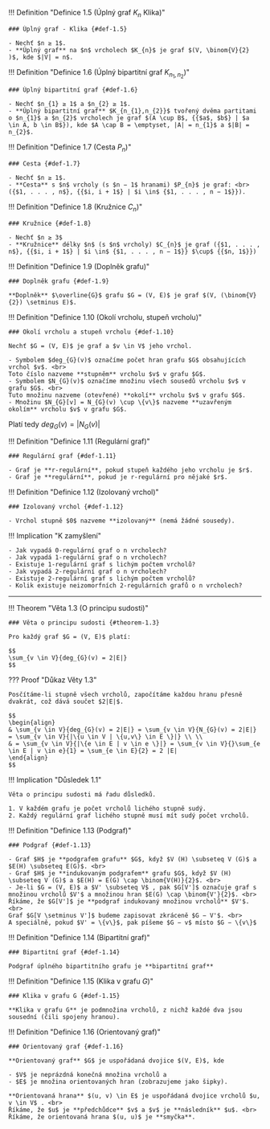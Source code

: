 <a id="def-1.5"></a>
!!! Definition "Definice 1.5 (Úplný graf $K_{n}$  Klika)"

    ### Úplný graf - Klika {#def-1.5}    

    - Nechť $n ≥ 1$.
    - **Úplný graf** na $n$ vrcholech $K_{n}$ je graf $(V, \binom{V}{2} )$, kde $|V| = n$.

<a id="def-1.6"></a>
!!! Definition "Definice 1.6 (Úplný bipartitní graf $K_{n_{1},n_{2}}$)"

    ### Úplný bipartitní graf {#def-1.6}

    - Nechť $n_{1} ≥ 1$ a $n_{2} ≥ 1$.
    - **Úplný bipartitní graf** $K_{n_{1},n_{2}}$ tvořený dvěma partitami o $n_{1}$ a $n_{2}$ vrcholech je graf $(A \cup B$, {{$a$, $b$} | $a \in A, b \in B$}), kde $A \cap B = \emptyset, |A| = n_{1}$ a $|B| = n_{2}$.

<a id="def-1.7"></a>
!!! Definition "Definice 1.7 (Cesta $P_{n}$)"

    ### Cesta {#def-1.7}
    
    - Nechť $n ≥ 1$.
    - **Cesta** s $n$ vrcholy (s $n − 1$ hranami) $P_{n}$ je graf: <br> ({$1, . . . , n$}, {{$i, i + 1$} | $i \in$ {$1, . . . , n − 1$}}).

<a id="def-1.8"></a>
!!! Definition "Definice 1.8 (Kružnice $C_{n}$)"

    ### Kružnice {#def-1.8}

    - Nechť $n ≥ 3$
    - **Kružnice** délky $n$ (s $n$ vrcholy) $C_{n}$ je graf ({$1, . . . , n$}, {{$i, i + 1$} | $i \in$ {$1, . . . , n − 1$}} $\cup$ {{$n, 1$}})

<a id="def-1.9"></a>
!!! Definition "Definice 1.9 (Doplněk grafu)"

    ### Doplněk grafu {#def-1.9}
    
    **Doplněk** $\overline{G}$ grafu $G = (V, E)$ je graf $(V, (\binom{V}{2}) \setminus E)$.

<a id="def-1.10"></a>
!!! Definition "Definice 1.10 (Okolí vrcholu, stupeň vrcholu)"

    ### Okolí vrcholu a stupeň vrcholu {#def-1.10}

    Nechť $G = (V, E)$ je graf a $v \in V$ jeho vrchol.

    - Symbolem $deg_{G}(v)$ označíme počet hran grafu $G$ obsahujících vrchol $v$. <br>
    Toto číslo nazveme **stupněm** vrcholu $v$ v grafu $G$.
    - Symbolem $N_{G}(v)$ označíme množinu všech sousedů vrcholu $v$ v grafu $G$. <br>
    Tuto množinu nazveme (otevřené) **okolí** vrcholu $v$ v grafu $G$.
    - Množinu $N_{G}[v] = N_{G}(v) \cup \{v\}$ nazveme **uzavřeným okolím** vrcholu $v$ v grafu $G$.

Platí tedy $deg_{G}(v) = |N_{G}(v)|$

<a id="def-1.11"></a>
!!! Definition "Definice 1.11 (Regulární graf)"

    ### Regulární graf {#def-1.11}

    - Graf je **r-regulární**, pokud stupeň každého jeho vrcholu je $r$.
    - Graf je **regulární**, pokud je r-regulární pro nějaké $r$.

<a id="def-1.12"></a>
!!! Definition "Definice 1.12 (Izolovaný vrchol)"

    ### Izolovaný vrchol {#def-1.12}

    - Vrchol stupně $0$ nazveme **izolovaný** (nemá žádné sousedy).

!!! Implication "K zamyšlení"

    - Jak vypadá 0-regulární graf o n vrcholech?
    - Jak vypadá 1-regulární graf o n vrcholech?
    - Existuje 1-regulární graf s lichým počtem vrcholů?
    - Jak vypadá 2-regulární graf o n vrcholech?
    - Existuje 2-regulární graf s lichým počtem vrcholů?
    - Kolik existuje neizomorfních 2-regulárních grafů o n vrcholech?

---


<a id="theorem-1.3"></a>
!!! Theorem "Věta 1.3 (O principu sudosti)"

    ### Věta o principu sudosti {#theorem-1.3}

    Pro každý graf $G = (V, E)$ platí:

    $$
    \sum_{v \in V}{deg_{G}(v) = 2|E|}
    $$

??? Proof "Důkaz Věty 1.3"

    Posčítáme-li stupně všech vrcholů, započítáme každou hranu přesně dvakrát, což dává součet $2|E|$.

    $$
    \begin{align}
    & \sum_{v \in V}{deg_{G}(v) = 2|E|} = \sum_{v \in V}{N_{G}(v) = 2|E|} = \sum_{v \in V}{|\{u \in V | \{u,v\} \in E \}|} \\ \\
    & = \sum_{v \in V}{|\{e \in E | v \in e \}|} = \sum_{v \in V}{}\sum_{e \in E | v \in e}{1} = \sum_{e \in E}{2} = 2 |E|
    \end{align}
    $$

!!! Implication "Důsledek 1.1"

    Věta o principu sudosti má řadu důsledků.
    
    1. V každém grafu je počet vrcholů lichého stupně sudý.
    2. Každý regulární graf lichého stupně musí mít sudý počet vrcholů.

<a id="def-1.13"></a>
!!! Definition "Definice 1.13 (Podgraf)"

    ### Podgraf {#def-1.13}

    - Graf $H$ je **podgrafem grafu** $G$, když $V (H) \subseteq V (G)$ a $E(H) \subseteq E(G)$. <br>
    - Graf $H$ je **indukovaným podgrafem** grafu $G$, když $V (H) \subseteq V (G)$ a $E(H) = E(G) \cap \binom{V(H)}{2}$. <br>
    - Je-li $G = (V, E)$ a $V' \subseteq V$ , pak $G[V']$ označuje graf s množinou vrcholů $V'$ a množinou hran $E(G) \cap \binom{V'}{2}$. <br>
    Říkáme, že $G[V']$ je **podgraf indukovaný množinou vrcholů** $V'$. <br>
    Graf $G[V \setminus V']$ budeme zapisovat zkráceně $G − V'$. <br>
    A speciálně, pokud $V' = \{v\}$, pak píšeme $G − v$ místo $G − \{v\}$

<a id="def-1.14"></a>
!!! Definition "Definice 1.14 (Bipartitní graf)"

    ### Bipartitní graf {#def-1.14}

    Podgraf úplného bipartitního grafu je **bipartitní graf**

<a id="def-1.15"></a>
!!! Definition "Definice 1.15 (Klika v grafu $G$)"

    ### Klika v grafu G {#def-1.15} 
    
    **Klika v grafu G** je podmnožina vrcholů, z nichž každé dva jsou sousední (čili spojeny hranou).

<a id="def-1.16"></a>
!!! Definition "Definice 1.16 (Orientovaný graf)"

    ### Orientovaný graf {#def-1.16}

    **Orientovaný graf** $G$ je uspořádaná dvojice $(V, E)$, kde
        
    - $V$ je neprázdná konečná množina vrcholů a
    - $E$ je množina orientovaných hran (zobrazujeme jako šipky).
    
    **Orientovaná hrana** $(u, v) \in E$ je uspořádaná dvojice vrcholů $u, v \in V$ . <br>
    Říkáme, že $u$ je **předchůdce** $v$ a $v$ je **následník** $u$. <br>
    Říkáme, že orientovaná hrana $(u, u)$ je **smyčka**.